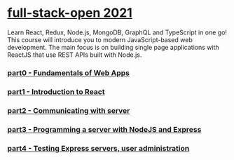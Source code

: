# [full-stack-open 2021](https://fullstackopen.com/en/)

Learn React, Redux, Node.js, MongoDB, GraphQL and TypeScript in one go! This course will introduce you to modern JavaScript-based web development. The main focus is on building single page applications with ReactJS that use REST APIs built with Node.js.


### [part0 - Fundamentals of Web Apps](./part0)
### [part1 - Introduction to React](./part1)
### [part2 - Communicating with server](./part2)
### [part3 - Programming a server with NodeJS and Express](https://github.com/markdstouffer/fso-phonebook)
### [part4 - Testing Express servers, user administration](./part4)
